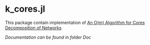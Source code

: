 k_cores.jl
=====
This package contain implementation of [An O(m) Algorithm for Cores Decomposition of Networks](http://vlado.fmf.uni-lj.si/pub/networks/doc/cores/cores.pdf)

*Documentation can be found in folder Doc*